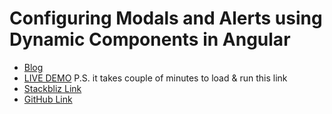 # Configuring Modals and Alerts using Dynamic Components in Angular

- [Blog](https://aakashgoplani.hashnode.dev/configuring-modals-and-alerts-using-dynamic-components-in-angular)
- [LIVE DEMO](https://github-6zhjcx.stackblitz.io) P.S. it takes couple of minutes to load & run this link
- [Stackbliz Link](https://stackblitz.com/edit/github-6zhjcx?file=src/app/app.component.ts)
- [GitHub Link](https://github.com/aakash14goplani/AngularAwesomeSnippets/tree/dynamic_modal_and_alert_components)
